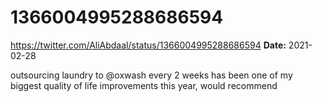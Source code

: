 # 1366004995288686594
https://twitter.com/AliAbdaal/status/1366004995288686594
**Date:** 2021-02-28

outsourcing laundry to @oxwash every 2 weeks has been one of my biggest quality of life improvements this year, would recommend

